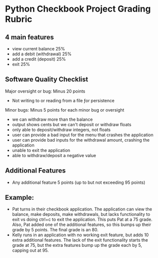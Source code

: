 # Python Checkbook Project Grading Rubric

## 4 main features
- view current balance          25%
- add a debit (withdrawal)      25%
- add a credit (deposit)        25%
- exit                          25%


## Software Quality Checklist
Major oversight or bug: Minus 20 points
- Not writing to or reading from a file ƒor persistence

Minor bugs: Minus 5 points for each minor bug or oversight
- we can withdraw more than the balance
- output shows cents but we can't deposit or withdraw floats
- only able to deposit/withdraw integers, not floats
- user can provide a bad input for the menu that crashes the application 
- user can provide bad inputs for the withdrawal amount, crashing the application
- unable to exit the application
- able to withdraw/deposit a negative value

## Additional Features
- Any additional feature 5 points (up to but not exceeding 95 points)

## Example:
- Pat turns in their checkbook application. The application can view the balance, make deposits, make withdrawals, but lacks functionality to exit vs doing ctrl+c to exit the application. This puts Pat at a 75 grade. Also, Pat added one of the additional features, so this bumps up their grade by 5 points. The final grade is an 80.
- Kelly runs in an application with no working exit feature, but adds 10 extra additional features. The lack of the exit functionality starts the grade at 75, but the extra features bump up the grade each by 5, capping out at 95.